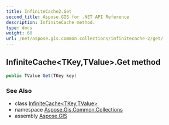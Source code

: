```yaml
---
title: InfiniteCache2.Get
second_title: Aspose.GIS for .NET API Reference
description: InfiniteCache method. 
type: docs
weight: 60
url: /net/aspose.gis.common.collections/infinitecache-2/get/
---
```

## InfiniteCache&lt;TKey,TValue&gt;.Get method

```csharp
public TValue Get(TKey key)
```

### See Also

* class [InfiniteCache&lt;TKey,TValue&gt;](../)
* namespace [Aspose.Gis.Common.Collections](../../infinitecache-2/)
* assembly [Aspose.GIS](../../../)


